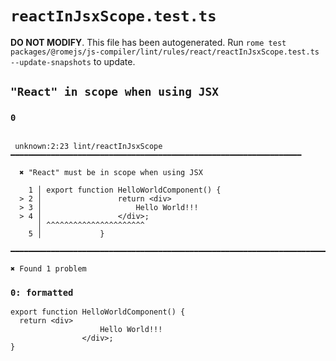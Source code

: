 # `reactInJsxScope.test.ts`

**DO NOT MODIFY**. This file has been autogenerated. Run `rome test packages/@romejs/js-compiler/lint/rules/react/reactInJsxScope.test.ts --update-snapshots` to update.

## `"React" in scope when using JSX`

### `0`

```

 unknown:2:23 lint/reactInJsxScope ━━━━━━━━━━━━━━━━━━━━━━━━━━━━━━━━━━━━━━━━━━━━━━━━━━━━━━━━━━━━━━━━━

  ✖ "React" must be in scope when using JSX

    1 │ export function HelloWorldComponent() {
  > 2 │                 return <div>
  > 3 │                     Hello World!!!
  > 4 │                 </div>;
      │ ^^^^^^^^^^^^^^^^^^^^^^
    5 │             }

━━━━━━━━━━━━━━━━━━━━━━━━━━━━━━━━━━━━━━━━━━━━━━━━━━━━━━━━━━━━━━━━━━━━━━━━━━━━━━━━━━━━━━━━━━━━━━━━━━━━

✖ Found 1 problem

```

### `0: formatted`

```
export function HelloWorldComponent() {
  return <div>
                    Hello World!!!
                </div>;
}

```
